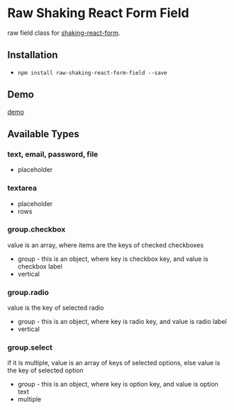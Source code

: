 # Raw Shaking React Form Field
raw field class for [shaking-react-form](https://github.com/ShakingMap/shaking-react-form).

## Installation
- `npm install raw-shaking-react-form-field --save`

## Demo
[demo](https://github.com/ShakingMap/shaking-react-form-demo/tree/master/meteor%2Braw)

## Available Types
### text, email, password, file
- placeholder

### textarea
- placeholder
- rows

### group.checkbox
value is an array, where items are the keys of checked checkboxes

- group - this is an object, where key is checkbox key, and value is checkbox label
- vertical

### group.radio
value is the key of selected radio

- group - this is an object, where key is radio key, and value is radio label
- vertical

### group.select
if it is multiple, value is an array of keys of selected options, else value is the key of selected option

- group - this is an object, where key is option key, and value is option text
- multiple

